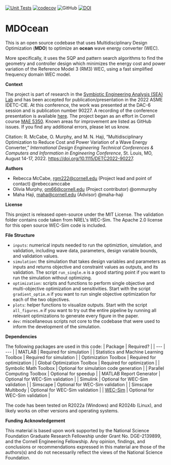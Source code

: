[![Unit Tests](https://github.com/symbiotic-engineering/MDOcean/actions/workflows/tests.yml/badge.svg)](https://github.com/symbiotic-engineering/MDOcean/actions/workflows/tests.yml)
[![codecov](https://codecov.io/gh/symbiotic-engineering/MDOcean/graph/badge.svg?token=PQNFQ72IC8)](https://codecov.io/gh/symbiotic-engineering/MDOcean)
![GitHub](https://img.shields.io/github/license/symbiotic-engineering/MDOcean)
[![DOI](https://zenodo.org/badge/DOI/10.5281/zenodo.13997244.svg)](https://doi.org/10.5281/zenodo.13997244)

# MDOcean
This is an open source codebase that uses Multidisciplinary Design Optimization (**MDO**) to optimize an **ocean** wave energy converter (WEC). 

More specifically, it uses the SQP and pattern search algorithms to find the geometry and controller design which minimizes the energy cost and power variation 
of the Reference Model 3 (RM3) WEC, using a fast simplified frequency domain WEC model.

**Context**

The project is part of research in the [Symbiotic Engineering Analysis (SEA) Lab](https://sea.mae.cornell.edu/) 
and has been accepted for publication/presentation in the 2022 ASME IDETC-CIE.
At this conference, the work was presented at the DAC-6 session and is publication number 90227.
A recording of the conference presentation is available [here](https://www.youtube.com/watch?v=LjpfXvujUGY).
The project began as an effort in Cornell course [MAE 5350](https://classes.cornell.edu/browse/roster/FA21/class/MAE/5350).
Known areas for improvement are listed as GitHub issues. If you find any additional errors, please let us know.

Citation: R. McCabe, O. Murphy, and M. N. Haji, “Multidisciplinary Optimization 
to Reduce Cost and Power Variation of a Wave Energy Converter,” 
*International Design Engineering Technical Conferences & Computers and 
Information in Engineering Conference*, St. Louis, MO, August 14-17, 2022.
https://doi.org/10.1115/DETC2022-90227.

**Authors**
- Rebecca McCabe, rgm222@cornell.edu (Project lead and point of contact) @rebeccamccabe
- Olivia Murphy, om66@cornell.edu (Project contributor) @ommurphy
- Maha Haji, maha@cornell.edu (Advisor) @maha-haji

**License**

This project is released open-source under the MIT License. The validation folder contains code taken from NREL's WEC-Sim. 
The Apache 2.0 license for this open source WEC-Sim code is included.

**File Structure**

- `inputs`: numerical inputs needed to run the optimiztion, simulation, and validation, including wave data, parameters, design variable bounds, and validation values.
- `simulation`: the simulation that takes design variables and parameters as inputs and returns objective and constraint values as outputs, and its validation.
The script `run_single.m` is a good starting point if you want to run the simulation without optimizing.
- `optimization`: scripts and functions to perform single objective and multi-objective optimization and sensitivities. Start with the script `gradient_optim.m`
if you want to run single objective optimization for each of the two objectives.
- `plots`: helper functions to visualize outputs. Start with the script `all_figures.m` if you want to try out the entire pipeline by running all relevant 
optimizations to generate every figure in the paper.
- `dev`: miscellaneous scripts not core to the codebase that were used to inform the development of the simulation.

**Dependencies**

The following packages are used in this code:
| Package | Required? |
| ---    | ---      |
| MATLAB | Required for simulation |
| Statistics and Machine Learning Toolbox | Required for simulation |
| Optimization Toolbox | Required for optimization |
| Global Optimization Toolbox | Required for optimization |
| Symbolic Math Toolbox | Optional for simulation code generation |
| Parallel Computing Toolbox | Optional for speedup |
| MATLAB Report Generator | Optional for WEC-Sim validation |
| Simulink | Optional for WEC-Sim validation | 
| Simscape | Optional for WEC-Sim validation | 
| Simscape Multibody | Optional for WEC-Sim validation |
| [WEC-Sim](https://github.com/WEC-Sim/WEC-Sim/) | Optional for WEC-Sim validation |

The code has been tested on R2022a (Windows) and R2024b (Linux), and likely works on other versions and operating systems.

**Funding Acknowledgement**

This material is based upon work supported by the 
National Science Foundation Graduate Research Fellowship under 
Grant No. DGE–2139899, and the Cornell Engineering Fellowship.
Any opinion, findings, and conclusions or recommendations 
expressed in this material are those of the authors(s) and do not 
necessarily reflect the views of the National Science Foundation.
